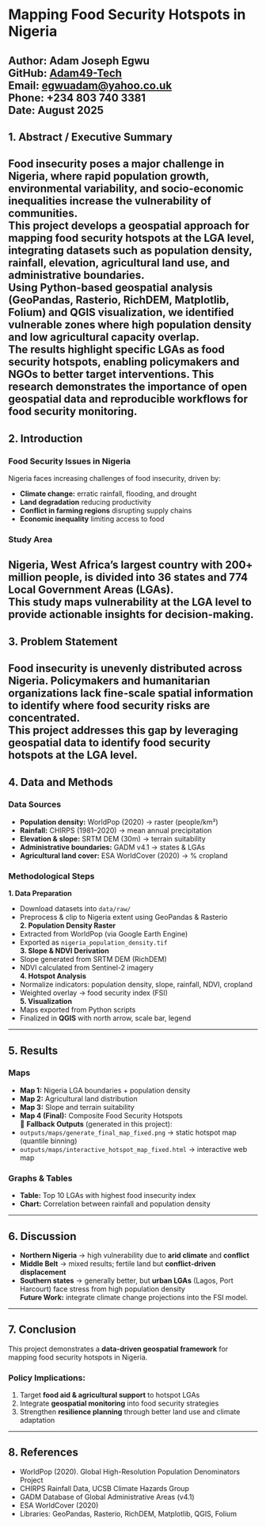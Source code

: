 # Mapping Food Security Hotspots in Nigeria
**Author:** Adam Joseph Egwu  
**GitHub:** [Adam49-Tech](https://github.com/Adam49-Tech)  
**Email:** egwuadam@yahoo.co.uk  
**Phone:** +234 803 740 3381  
**Date:** August 2025  
---
## 1. Abstract / Executive Summary
Food insecurity poses a major challenge in Nigeria, where rapid population growth, environmental variability, and socio-economic inequalities increase the vulnerability of communities.  
This project develops a **geospatial approach for mapping food security hotspots** at the LGA level, integrating datasets such as **population density, rainfall, elevation, agricultural land use, and administrative boundaries**.  
Using **Python-based geospatial analysis** (GeoPandas, Rasterio, RichDEM, Matplotlib, Folium) and **QGIS visualization**, we identified vulnerable zones where high population density and low agricultural capacity overlap.  
The results highlight specific LGAs as **food security hotspots**, enabling policymakers and NGOs to better target interventions. This research demonstrates the importance of **open geospatial data and reproducible workflows** for food security monitoring.
---
## 2. Introduction
### Food Security Issues in Nigeria
Nigeria faces increasing challenges of food insecurity, driven by:
- **Climate change:** erratic rainfall, flooding, and drought  
- **Land degradation** reducing productivity  
- **Conflict in farming regions** disrupting supply chains  
- **Economic inequality** limiting access to food  
### Study Area
Nigeria, West Africa’s largest country with **200+ million people**, is divided into **36 states and 774 Local Government Areas (LGAs)**.  
This study maps vulnerability at the LGA level to provide **actionable insights** for decision-making.
---
## 3. Problem Statement
Food insecurity is unevenly distributed across Nigeria. Policymakers and humanitarian organizations lack **fine-scale spatial information** to identify where food security risks are concentrated.  
This project addresses this gap by leveraging **geospatial data** to identify **food security hotspots at the LGA level**.
---
## 4. Data and Methods
### Data Sources
- **Population density:** WorldPop (2020) → raster (people/km²)  
- **Rainfall:** CHIRPS (1981–2020) → mean annual precipitation  
- **Elevation & slope:** SRTM DEM (30m) → terrain suitability  
- **Administrative boundaries:** GADM v4.1 → states & LGAs  
- **Agricultural land cover:** ESA WorldCover (2020) → % cropland  
### Methodological Steps
**1. Data Preparation**  
- Download datasets into `data/raw/`  
- Preprocess & clip to Nigeria extent using GeoPandas & Rasterio  
**2. Population Density Raster**  
- Extracted from WorldPop (via Google Earth Engine)  
- Exported as `nigeria_population_density.tif`  
**3. Slope & NDVI Derivation**  
- Slope generated from SRTM DEM (RichDEM)  
- NDVI calculated from Sentinel-2 imagery  
**4. Hotspot Analysis**  
- Normalize indicators: population density, slope, rainfall, NDVI, cropland  
- Weighted overlay → food security index (FSI)  
**5. Visualization**  
- Maps exported from Python scripts  
- Finalized in **QGIS** with north arrow, scale bar, legend  
---
## 5. Results
### Maps
- **Map 1:** Nigeria LGA boundaries + population density  
- **Map 2:** Agricultural land distribution  
- **Map 3:** Slope and terrain suitability  
- **Map 4 (Final):** Composite Food Security Hotspots  
📌 **Fallback Outputs** (generated in this project):  
- `outputs/maps/generate_final_map_fixed.png` → static hotspot map (quantile binning)  
- `outputs/maps/interactive_hotspot_map_fixed.html` → interactive web map  
### Graphs & Tables
- **Table:** Top 10 LGAs with highest food insecurity index  
- **Chart:** Correlation between rainfall and population density  
---
## 6. Discussion
- **Northern Nigeria** → high vulnerability due to **arid climate** and **conflict**  
- **Middle Belt** → mixed results; fertile land but **conflict-driven displacement**  
- **Southern states** → generally better, but **urban LGAs** (Lagos, Port Harcourt) face stress from high population density  
**Future Work:** integrate climate change projections into the FSI model.
---
## 7. Conclusion
This project demonstrates a **data-driven geospatial framework** for mapping food security hotspots in Nigeria.  
### Policy Implications:
1. Target **food aid & agricultural support** to hotspot LGAs  
2. Integrate **geospatial monitoring** into food security strategies  
3. Strengthen **resilience planning** through better land use and climate adaptation  
---
## 8. References
- WorldPop (2020). Global High-Resolution Population Denominators Project  
- CHIRPS Rainfall Data, UCSB Climate Hazards Group  
- GADM Database of Global Administrative Areas (v4.1)  
- ESA WorldCover (2020)  
- Libraries: GeoPandas, Rasterio, RichDEM, Matplotlib, QGIS, Folium